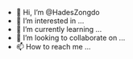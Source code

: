- 👋 Hi, I’m @HadesZongdo
- 👀 I’m interested in ...
- 🌱 I’m currently learning ...
- 💞️ I’m looking to collaborate on ...
- 📫 How to reach me ...

<!---
HadesZongdo/HadesZongdo is a ✨ special ✨ repository because its `README.md` (this file) appears on your GitHub profile.
You can click the Preview link to take a look at your changes.
--->
